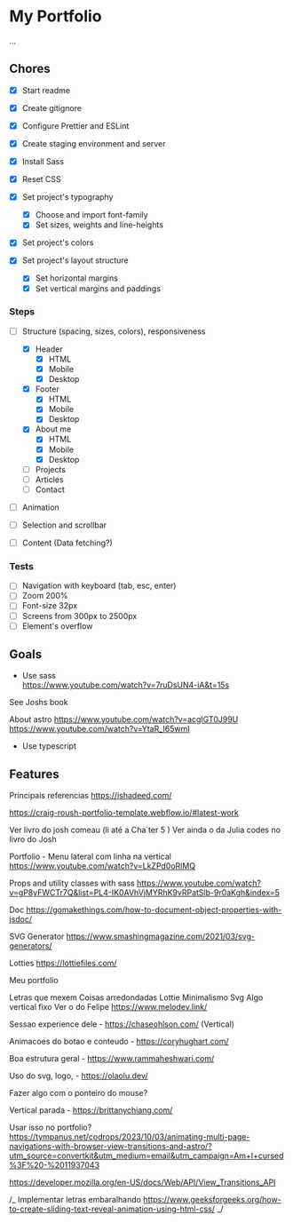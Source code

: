 # My Portfolio

...

## Chores

- [x] Start readme
- [x] Create gitignore
- [x] Configure Prettier and ESLint
- [x] Create staging environment and server
- [x] Install Sass
- [x] Reset CSS

- [x] Set project's typography

  - [x] Choose and import font-family
  - [x] Set sizes, weights and line-heights

- [x] Set project's colors

- [x] Set project's layout structure

  - [x] Set horizontal margins
  - [x] Set vertical margins and paddings

### Steps

- [ ] Structure (spacing, sizes, colors), responsiveness

  - [x] Header
    - [x] HTML
    - [x] Mobile
    - [x] Desktop
  - [x] Footer
    - [x] HTML
    - [x] Mobile
    - [x] Desktop
  - [x] About me
    - [x] HTML
    - [x] Mobile
    - [x] Desktop
  - [ ] Projects
  - [ ] Articles
  - [ ] Contact

- [ ] Animation

- [ ] Selection and scrollbar

- [ ] Content (Data fetching?)

### Tests

- [ ] Navigation with keyboard (tab, esc, enter)
- [ ] Zoom 200%
- [ ] Font-size 32px
- [ ] Screens from 300px to 2500px
- [ ] Element's overflow

## Goals

- Use sass  
  https://www.youtube.com/watch?v=7ruDsUN4-iA&t=15s

See Joshs book

About astro
https://www.youtube.com/watch?v=acgIGT0J99U
https://www.youtube.com/watch?v=YtaR_I65wmI

- Use typescript

## Features

Principais referencias
https://ishadeed.com/

https://craig-roush-portfolio-template.webflow.io/#latest-work

Ver livro do josh comeau (li até a Cha´ter 5 )
Ver ainda o da Julia codes no livro do Josh

Portfolio - Menu lateral com linha na vertical https://www.youtube.com/watch?v=LkZPd0oRlMQ

Props and utility classes with sass https://www.youtube.com/watch?v=gP8yFWCTr7Q&list=PL4-IK0AVhVjMYRhK9vRPatSlb-9r0aKgh&index=5

Doc https://gomakethings.com/how-to-document-object-properties-with-jsdoc/

SVG Generator https://www.smashingmagazine.com/2021/03/svg-generators/

Lotties https://lottiefiles.com/

Meu portfolio

Letras que mexem
Coisas arredondadas
Lottie
Minimalismo
Svg
Algo vertical fixo
Ver o do Felipe https://www.melodev.link/

Sessao experience dele - https://chaseohlson.com/ (Vertical)

Animacoes do botao e conteudo - https://coryhughart.com/

Boa estrutura geral - https://www.rammaheshwari.com/

Uso do svg, logo, - https://olaolu.dev/

Fazer algo com o ponteiro do mouse?

Vertical parada - https://brittanychiang.com/

Usar isso no portfolio? https://tympanus.net/codrops/2023/10/03/animating-multi-page-navigations-with-browser-view-transitions-and-astro/?utm_source=convertkit&utm_medium=email&utm_campaign=Am+I+cursed%3F%20-%2011937043

https://developer.mozilla.org/en-US/docs/Web/API/View_Transitions_API

/_ Implementar letras embaralhando
https://www.geeksforgeeks.org/how-to-create-sliding-text-reveal-animation-using-html-css/ _/
